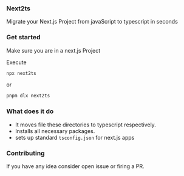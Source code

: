 ### Next2ts

Migrate your Next.js Project from javaScript to typescript in seconds

### Get started

Make sure you are in a next.js Project

Execute

```bash
npx next2ts
```

or

```bash
pnpm dlx next2ts
```

### What does it do

- It moves file these directories to typescript respectively.
- Installs all necessary packages.
- sets up standard `tsconfig.json` for next.js apps

### Contributing

If you have any idea consider open issue or firing a PR.

